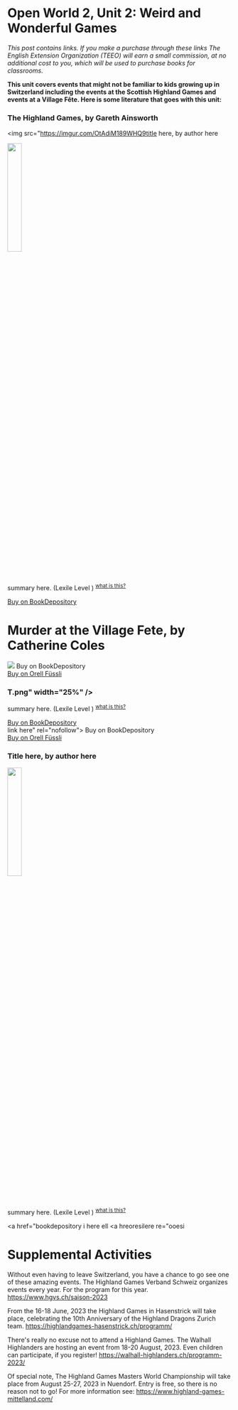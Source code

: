 

# Open World 2, Unit 2: Weird and Wonderful Games
*This post contains links. If you make a purchase through these links The English Extension Organization (TEEO) will earn a small commission, at no additional cost to you, which will be used to purchase books for classrooms.*

**This unit covers events that might not be familiar to kids growing up in Switzerland including the events at the Scottish Highland Games and events at a Village Fête.  Here is some literature that goes with this unit:** 

### The Highland Games, by Gareth Ainsworth

<img src="https://imgur.com/OtAdiM189WHQ9title here, by author here

<img src="imgurlinkhere.png" width="25%" />

summary here.  (Lexile Level     ) <sup>[what is this?](/resources/Lexile%20measures)</sup>

<a href="https://www.bookdepository.com/The-Highland-Games-Gareth-Ainsworth/9781735688565" rel="nofollow"> Buy on BookDepository</a>  
# Murder at the Village Fete, by Catherine Coles

<img src="https://imgur.com/ztsUlCp link here" rel="nofollow"> Buy on BookDepository</a>  
<a href="orell fussli link here" rel="nofollow">Buy on Orell Füssli</a> 


### T.png" width="25%" /> 

summary here.  (Lexile Level     ) <sup>[what is this?](/resources/Lexile%20measures)</sup>

<a href="https://www.bookdepository.com/Murder-at-Village-Fete-Catherine-Coles/9781838441104?ref=grid-view&qid=1674996450982&sr=1-1" rel="nofollow"> Buy on BookDepository</a>  
link here" rel="nofollow"> Buy on BookDepository</a>  
<a href="orell fussli link here" rel="nofollow">Buy on Orell Füssli</a> 


### Title here, by author here

<img src="imgurlinkhere.png" width="25%" />

summary here.  (Lexile Level     ) <sup>[what is this?](/resources/Lexile%20measures)</sup>

<a href="bookdepository i here ell     <a hreoresilere re="ooesi 
# Supplemental Activities

 Without even having to leave Switzerland, you have a chance to go see one of these amazing events.  The Highland Games Verband Schweiz organizes events every year.  For the program for this year.  https://www.hgvs.ch/saison-2023

From the 16-18 June, 2023 the Highland Games in Hasenstrick will take place, celebrating the 10th Anniversary of the Highland Dragons Zurich team.  https://highlandgames-hasenstrick.ch/programm/

There's really no excuse not to attend a Highland Games.  The Walhall Highlanders are hosting an event from 18-20 August, 2023.  Even children can participate, if you register!  https://walhall-highlanders.ch/programm-2023/

Of special note, The Highland Games Masters World Championship will take place from August 25-27, 2023 in Nuendorf.  Entry is free, so there is no reason not to go!  For more information see: https://www.highland-games-mittelland.com/



<!--stackedit_data:
eyJoaXN0b3J5IjpbMTMxMzUwNDk4OCwtMTk3Njc2OTA0NywxNT
g4MzkxODQ2LC0yNTY1NTg3OTgsLTU4Nzc0NjYzOSwxMTk5Nzg3
NTM3LC0xMTM1NDYwNTA3XX0=
-->
